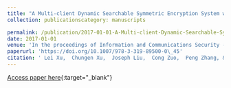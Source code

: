 ```yaml
---
title: "A Multi-client Dynamic Searchable Symmetric Encryption System with Physical Deletion"
collection: publicationscategory: manuscripts

permalink: /publication/2017-01-01-A-Multi-client-Dynamic-Searchable-Symmetric-Encryption-System-with-Physical-Deletion
date: 2017-01-01
venue: 'In the proceedings of Information and Communications Security - 19th International Conference, ICICS 2017, Beijing, China, December 6-8, 2017, Proceedings'
paperurl: 'https://doi.org/10.1007/978-3-319-89500-0\_45'
citation: ' Lei Xu,  Chungen Xu,  Joseph Liu,  Cong Zuo,  Peng Zhang, &quot;A Multi-client Dynamic Searchable Symmetric Encryption System with Physical Deletion.&quot; In the proceedings of Information and Communications Security - 19th International Conference, ICICS 2017, Beijing, China, December 6-8, 2017, Proceedings, 2017.'
---
```

[Access paper here](https://doi.org/10.1007/978-3-319-89500-0\_45){:target="_blank"}
